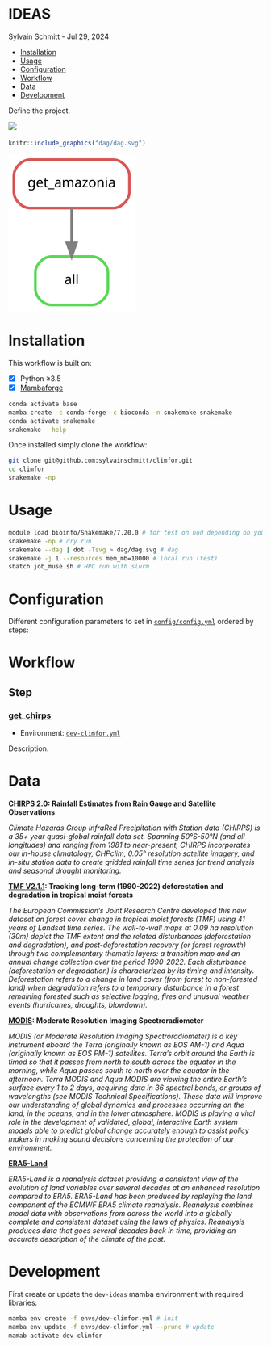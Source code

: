 # IDEAS
Sylvain Schmitt -
Jul 29, 2024

- [Installation](#installation)
- [Usage](#usage)
- [Configuration](#configuration)
- [Workflow](#workflow)
- [Data](#data)
- [Development](#development)

Define the project.

<div>

[![](https://www.repostatus.org/badges/latest/wip.svg)](https://www.repostatus.org/#wip)

</div>

``` r
knitr::include_graphics("dag/dag.svg")
```

![Workflow.](dag/dag.svg)

# Installation

This workflow is built on:

- [x] Python ≥3.5
- [x] [Mambaforge](https://github.com/conda-forge/miniforge#mambaforge)

``` bash
conda activate base
mamba create -c conda-forge -c bioconda -n snakemake snakemake
conda activate snakemake
snakemake --help
```

Once installed simply clone the workflow:

``` bash
git clone git@github.com:sylvainschmitt/climfor.git
cd climfor
snakemake -np 
```

# Usage

``` bash
module load bioinfo/Snakemake/7.20.0 # for test on nod depending on your HPC
snakemake -np # dry run
snakemake --dag | dot -Tsvg > dag/dag.svg # dag
snakemake -j 1 --resources mem_mb=10000 # local run (test)
sbatch job_muse.sh # HPC run with slurm
```

# Configuration

Different configuration parameters to set in
[`config/config.yml`](https://github.com/sylvainschmitt/climfor/blob/dev/config/config_ex.yml)
ordered by steps:

# Workflow

## Step

### [get_chirps](https://github.com/sylvainschmitt/climfor/blob/main/rules/get_amazonia.py)

<!-- -   Script: [`get_chirps.py`](https://github.com/sylvainschmitt/climfor/blob/main/scripts/get_chirps.py) -->

- Environment:
  [`dev-climfor.yml`](https://github.com/sylvainschmitt/climfor/blob/main/envs/dev-climfor.yml)

Description.

# Data

[**CHIRPS 2.0**](https://www.chc.ucsb.edu/data/chirps)**: Rainfall
Estimates from Rain Gauge and Satellite Observations**

*Climate Hazards Group InfraRed Precipitation with Station data (CHIRPS)
is a 35+ year quasi-global rainfall data set. Spanning 50°S-50°N (and
all longitudes) and ranging from 1981 to near-present, CHIRPS
incorporates our in-house climatology, CHPclim, 0.05° resolution
satellite imagery, and in-situ station data to create gridded rainfall
time series for trend analysis and seasonal drought monitoring.*

[**TMF V2.1.1**](https://forobs.jrc.ec.europa.eu/TMF)**: Tracking
long-term (1990-2022) deforestation and degradation in tropical moist
forests**

*The European Commission’s Joint Research Centre developed this new
dataset on forest cover change in tropical moist forests (TMF) using 41
years of Landsat time series. The wall-to-wall maps at 0.09 ha
resolution (30m) depict the TMF extent and the related disturbances
(deforestation and degradation), and post-deforestation recovery (or
forest regrowth) through two complementary thematic layers: a transition
map and an annual change collection over the period 1990-2022. Each
disturbance (deforestation or degradation) is characterized by its
timing and intensity. Deforestation refers to a change in land cover
(from forest to non-forested land) when degradation refers to a
temporary disturbance in a forest remaining forested such as selective
logging, fires and unusual weather events (hurricanes, droughts,
blowdown).*

[**MODIS**](https://modis.gsfc.nasa.gov/)**: Moderate Resolution Imaging
Spectroradiometer**

*MODIS (or Moderate Resolution Imaging Spectroradiometer) is a key
instrument aboard the Terra (originally known as EOS AM-1) and Aqua
(originally known as EOS PM-1) satellites. Terra’s orbit around the
Earth is timed so that it passes from north to south across the equator
in the morning, while Aqua passes south to north over the equator in the
afternoon. Terra MODIS and Aqua MODIS are viewing the entire Earth’s
surface every 1 to 2 days, acquiring data in 36 spectral bands, or
groups of wavelengths (see MODIS Technical Specifications). These data
will improve our understanding of global dynamics and processes
occurring on the land, in the oceans, and in the lower atmosphere. MODIS
is playing a vital role in the development of validated, global,
interactive Earth system models able to predict global change accurately
enough to assist policy makers in making sound decisions concerning the
protection of our environment.*

[**ERA5-Land**](https://cds.climate.copernicus.eu/cdsapp#!/dataset/reanalysis-era5-land?tab=overview)

*ERA5-Land is a reanalysis dataset providing a consistent view of the
evolution of land variables over several decades at an enhanced
resolution compared to ERA5. ERA5-Land has been produced by replaying
the land component of the ECMWF ERA5 climate reanalysis. Reanalysis
combines model data with observations from across the world into a
globally complete and consistent dataset using the laws of physics.
Reanalysis produces data that goes several decades back in time,
providing an accurate description of the climate of the past.*

# Development

First create or update the `dev-ideas` mamba environment with required
libraries:

``` bash
mamba env create -f envs/dev-climfor.yml # init
mamba env update -f envs/dev-climfor.yml --prune # update
mamab activate dev-climfor
```
